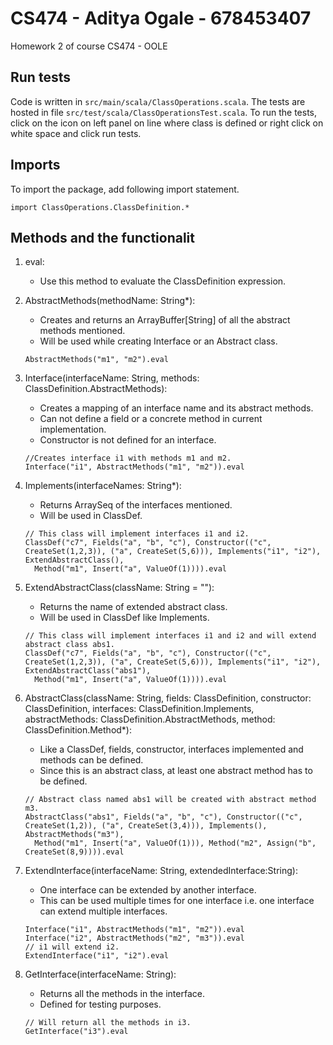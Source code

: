 # CS474 - Aditya Ogale - 678453407
Homework 2 of course CS474 - OOLE

## Run tests
Code is written in ```src/main/scala/ClassOperations.scala```. The tests are hosted in file ```src/test/scala/ClassOperationsTest.scala```. To run the tests, click on the icon on left panel on line where class is defined or right click on white space and click run tests.

## Imports
To import the package, add following import statement.
```
import ClassOperations.ClassDefinition.*
```

## Methods and the functionalit
1. eval:
    - Use this method to evaluate the ClassDefinition expression.
 
2. AbstractMethods(methodName: String*):
    - Creates and returns an ArrayBuffer[String] of all the abstract methods mentioned.
    - Will be used while creating Interface or an Abstract class.
    ```
    AbstractMethods("m1", "m2").eval
    ```
    
3. Interface(interfaceName: String, methods: ClassDefinition.AbstractMethods):
    - Creates a mapping of an interface name and its abstract methods. 
    - Can not define a field or a concrete method in current implementation.
    - Constructor is not defined for an interface.
    ```
    //Creates interface i1 with methods m1 and m2.
    Interface("i1", AbstractMethods("m1", "m2")).eval
    ```
    
4. Implements(interfaceNames: String*):
    - Returns ArraySeq of the interfaces mentioned.
    - Will be used in ClassDef.
    ```
    // This class will implement interfaces i1 and i2.
    ClassDef("c7", Fields("a", "b", "c"), Constructor(("c", CreateSet(1,2,3)), ("a", CreateSet(5,6))), Implements("i1", "i2"), ExtendAbstractClass(),
      Method("m1", Insert("a", ValueOf(1)))).eval
    ```
    
5. ExtendAbstractClass(className: String = ""):
    - Returns the name of extended abstract class. 
    - Will be used in ClassDef like Implements.
    ```
    // This class will implement interfaces i1 and i2 and will extend abstract class abs1.
    ClassDef("c7", Fields("a", "b", "c"), Constructor(("c", CreateSet(1,2,3)), ("a", CreateSet(5,6))), Implements("i1", "i2"), ExtendAbstractClass("abs1"),
      Method("m1", Insert("a", ValueOf(1)))).eval
    ```
    
6. AbstractClass(className: String, fields: ClassDefinition, constructor: ClassDefinition, interfaces: ClassDefinition.Implements,
                 abstractMethods: ClassDefinition.AbstractMethods, method: ClassDefinition.Method*):
    - Like a ClassDef, fields, constructor, interfaces implemented and methods can be defined.
    - Since this is an abstract class, at least one abstract method has to be defined.
    ```
    // Abstract class named abs1 will be created with abstract method m3.
    AbstractClass("abs1", Fields("a", "b", "c"), Constructor(("c", CreateSet(1,2)), ("a", CreateSet(3,4))), Implements(), AbstractMethods("m3"),
      Method("m1", Insert("a", ValueOf(1))), Method("m2", Assign("b", CreateSet(8,9)))).eval
    ```
    
7. ExtendInterface(interfaceName: String, extendedInterface:String):
    - One interface can be extended by another interface.
    - This can be used multiple times for one interface i.e. one interface can extend multiple interfaces.
    ```
    Interface("i1", AbstractMethods("m1", "m2")).eval
    Interface("i2", AbstractMethods("m2", "m3")).eval
    // i1 will extend i2.
    ExtendInterface("i1", "i2").eval
    ```
    
8. GetInterface(interfaceName: String):
    - Returns all the methods in the interface.
    - Defined for testing purposes.
    ```
    // Will return all the methods in i3.
    GetInterface("i3").eval
    ```

